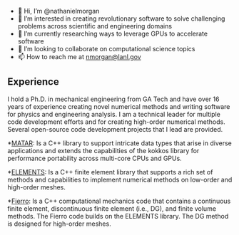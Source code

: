 - 👋 Hi, I’m @nathanielmorgan
- 👀 I’m interested in creating revolutionary software to solve challenging problems across scientific and engineering domains 
- 🌱 I’m currently researching ways to leverage GPUs to accelerate software  
- 💞️ I’m looking to collaborate on computational science topics
- 📫 How to reach me at nmorgan@lanl.gov


## Experience
I hold a Ph.D. in mechanical engineering from GA Tech and have over 16 years of experience creating novel numerical methods and writing software for physics and engineering analysis. I am a technical leader for multiple code development efforts and for creating high-order numerical methods. Several open-source code development projects that I lead are provided. 

*[MATAR](https://github.com/lanl/MATAR): Is a C++ library to support intricate data types that arise in diverse applications and extends the capabilities of the kokkos library for performance portability across multi-core CPUs and GPUs.

*[ELEMENTS](https://github.com/lanl/ELEMENTS/): Is a C++ finite element library that supports a rich set of methods and capabilities to implement numerical methods on low-order and high-order meshes.

*[Fierro](https://github.com/lanl/Fierro): Is a C++ computational mechanics code that contains a continuous finite element, discontinuous finite element (i.e., DG), and finite volume methods.  The Fierro code builds on the ELEMENTS library. The DG method is designed for high-order meshes.



